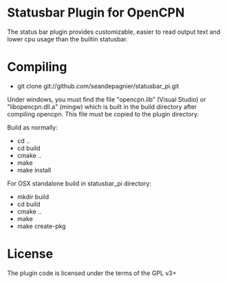 Statusbar Plugin for OpenCPN
=======================================

The status bar plugin provides customizable, easier to read output text
and lower cpu usage than the builtin statusbar.

Compiling
=========

* git clone git://github.com/seandepagnier/statusbar_pi.git

Under windows, you must find the file "opencpn.lib" (Visual Studio) or "libopencpn.dll.a" (mingw) which is built in the build directory after compiling opencpn.  This file must be copied to the plugin directory.

Build as normally:

* cd ..
* cd build
* cmake ..
* make
* make install

For OSX standalone build in statusbar_pi directory:
* mkdir build
* cd build
* cmake ..
* make
* make create-pkg

License
=======
The plugin code is licensed under the terms of the GPL v3+
